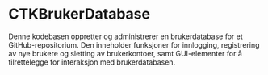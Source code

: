 # CTKBrukerDatabase
Denne kodebasen oppretter og administrerer en brukerdatabase for et GitHub-repositorium. Den inneholder funksjoner for innlogging, registrering av nye brukere og sletting av brukerkontoer, samt GUI-elementer for å tilrettelegge for interaksjon med brukerdatabasen.
